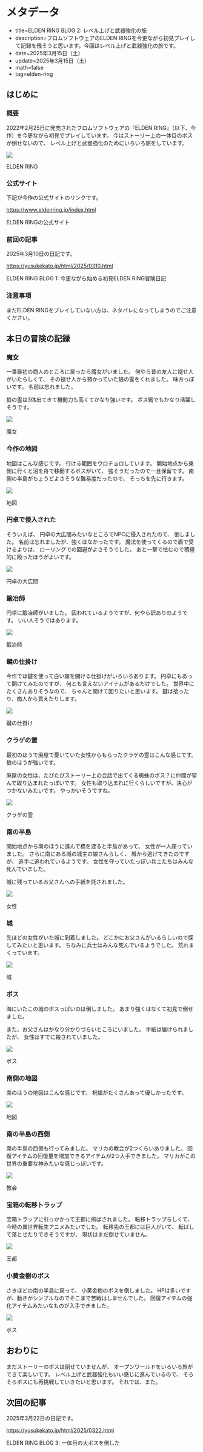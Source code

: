 # メタデータ
- title=ELDEN RING BLOG 2: レベル上げと武器強化の旅
- description=フロムソフトウェアのELDEN RINGを今更ながら初見プレイして記録を残そうと思います。今回はレベル上げと武器強化の旅です。
- date=2025年3月15日（土）
- update=2025年3月15日（土）
- math=false
- tag=elden-ring

## はじめに

### 概要

2022年2月25日に発売されたフロムソフトウェアの『ELDEN RING』（以下、今作）を今更ながら初見でプレイしています。
今はストーリー上の一体目のボスが倒せないので、
レベル上げと武器強化のためにいろいろ旅をしています。

![](../../images/2025/20250310_01.jpg)

ELDEN RING

### 公式サイト

下記が今作の公式サイトのリンクです。

https://www.eldenring.jp/index.html

ELDEN RINGの公式サイト

### 前回の記事

2025年3月10日の日記です。

https://yusukekato.jp/html/2025/0310.html

ELDEN RING BLOG 1: 今更ながら始める初見ELDEN RING冒険日記

### 注意事項

まだELDEN RINGをプレイしていない方は、ネタバレになってしまうのでご注意ください。

## 本日の冒険の記録

### 魔女

一番最初の商人のところに戻ったら魔女がいました。
何やら昔の友人に褪せ人がいたらしくて、
その褪せ人から預かっていた狼の霊をくれました。
味方っぽいです。
名前は忘れました。

狼の霊は3体出てきて機動力も高くてかなり強いです。
ボス戦でもかなり活躍しそうです。

![](../../images/2025/20250315_01.jpg)

魔女

### 今作の地図

地図はこんな感じです。
行ける範囲をウロチョロしています。
開始地点から東側に行くと沼を舟で移動するボスがいて、
強そうだったので一旦保留です。
南側の半島がちょうどよさそうな難易度だったので、
そっちを先に行きます。

![](../../images/2025/20250315_02.jpg)

地図

### 円卓で侵入された

そういえば、
円卓の大広間みたいなところでNPCに侵入されたので、
倒しました。
名前は忘れましたが、強くはなかったです。
魔法を使ってくるので盾で受けるよりは、
ローリングでの回避がよさそうでした。
あと一撃で怯むので積極的に殴ったほうがよいです。

![](../../images/2025/20250315_03.jpg)

円卓の大広間

### 鍛冶師

円卓に鍛冶師がいました。
囚われているようですが、何やら訳ありのようです。
いい人そうではあります。

![](../../images/2025/20250315_07.jpg)

鍛冶師

### 鍵の仕掛け

今作では鍵を使って白い霧を開ける仕掛けがいろいろあります。
円卓にもあって開けてみたのですが、
何とも言えないアイテムがあるだけでした。
世界中にたくさんありそうなので、
ちゃんと開けて回りたいと思います。
鍵は拾ったり、商人から買えたりします。

![](../../images/2025/20250315_08.jpg)

鍵の仕掛け

### クラゲの霊

最初のほうで廃屋で憂いていた女性からもらったクラゲの霊はこんな感じです。
狼のほうが強いです。

廃屋の女性は、たびたびストーリー上の会話で出てくる蜘蛛のボス？に仲間が望んで取り込まれたっぽいです。
女性も取り込まれに行くらしいですが、決心がつかないみたいです。
やっかいそうですね。

![](../../images/2025/20250315_04.jpg)

クラゲの霊

### 南の半島

開始地点から南のほうに進んで橋を渡ると半島があって、
女性が一人座っていました。
さらに南にある城の城主の娘さんらしく、
城から逃げてきたのですが、
追手に追われているようです。
女性を守っていたっぽい兵士たちはみんな死んでいました。

城に残っているお父さんへの手紙を託されました。

![](../../images/2025/20250315_05.jpg)

女性

### 城

先ほどの女性がいた城に到着しました。
どこかにお父さんがいるらしいので探してみたいと思います。
ちなみに兵士はみんな死んでいるようでした。
荒れまくっています。

![](../../images/2025/20250315_06.jpg)

城

### ボス

海にいたこの城のボスっぽいのは倒しました。
あまり強くはなくて初見で倒せました。

また、お父さんはかなり分かりづらいところにいました。
手紙は届けられましたが、
女性はすでに殺されていました。

![](../../images/2025/20250315_09.jpg)

ボス

### 南側の地図

南のほうの地図はこんな感じです。
祝福がたくさんあって優しかったです。

![](../../images/2025/20250315_10.jpg)

地図

### 南の半島の西側

南の半島の西側も行ってみました。
マリカの教会が2つくらいありました。
回復アイテムの回復量を増加できるアイテムが2つ入手できました。
マリカがこの世界の重要な神みたいな感じっぽいです。

![](../../images/2025/20250315_11.jpg)

教会

### 宝箱の転移トラップ

宝箱トラップに引っかかって王都に飛ばされました。
転移トラップらしくて、
今時の異世界転生アニメみたいでした。
転移先の王都には巨人がいて、
転ばして落とせたりできそうですが、
現状はまだ倒せていません。

![](../../images/2025/20250315_12.jpg)

王都

### 小黄金樹のボス

さきほどの南の半島に戻って、
小黄金樹のボスを倒しました。
HPは多いですが、動きがシンプルなのでそこまで苦戦はしませんでした。
回復アイテムの強化アイテムみたいなものが入手できました。

![](../../images/2025/20250315_13.jpg)

ボス

## おわりに

まだストーリーのボスは倒せていませんが、
オープンワールドをいろいろ旅ができて楽しいです。
レベル上げと武器強化もいい感じに進んでいるので、
そろそろボスにも再挑戦していきたいと思います。
それでは、また。

## 次回の記事

2025年3月22日の日記です。

https://yusukekato.jp/html/2025/0322.html

ELDEN RING BLOG 3: 一体目の大ボスを倒した
